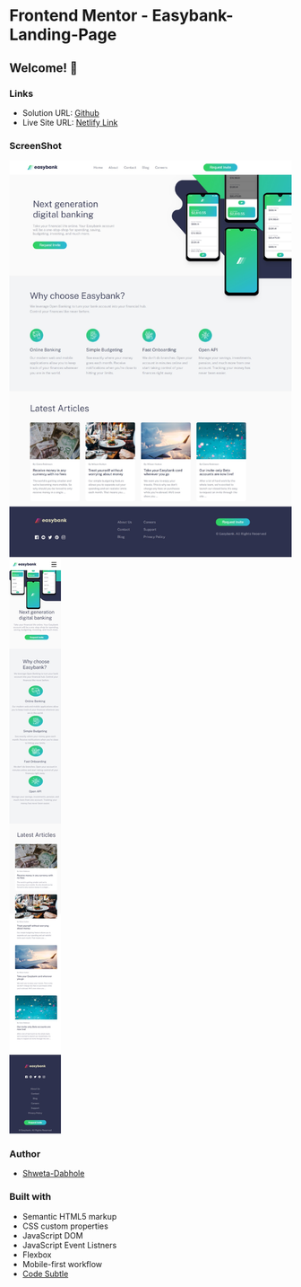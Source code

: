 # Frontend Mentor - Easybank-Landing-Page
## Welcome! 👋

### Links

- Solution URL: [Github](https://github.com/shweta-dabhole/Easy-Bank-Landing-Page-Frontend-Mentor-Challenge/blob/main/README.md)
- Live Site URL: [Netlify Link](https://easy-bank-landing-page-frontend-mentor-challenge.vercel.app/)

### ScreenShot

![Desktop](https://github.com/shweta-dabhole/Frontend-Mentor-Challenges/blob/main/easybank-landing-page-master/output/easybank%20desktopjpeg.jpeg)
![Mobile](https://github.com/shweta-dabhole/Frontend-Mentor-Challenges/blob/main/easybank-landing-page-master/output/easybank%20mob.jpeg)

### Author

- [Shweta-Dabhole](https://www.linkedin.com/in/shweta-dabhole/)


### Built with

- Semantic HTML5 markup
- CSS custom properties
- JavaScript DOM 
- JavaScript Event Listners
- Flexbox
- Mobile-first workflow
- [Code Subtle](https://www.linkedin.com/company/code-subtle/)
